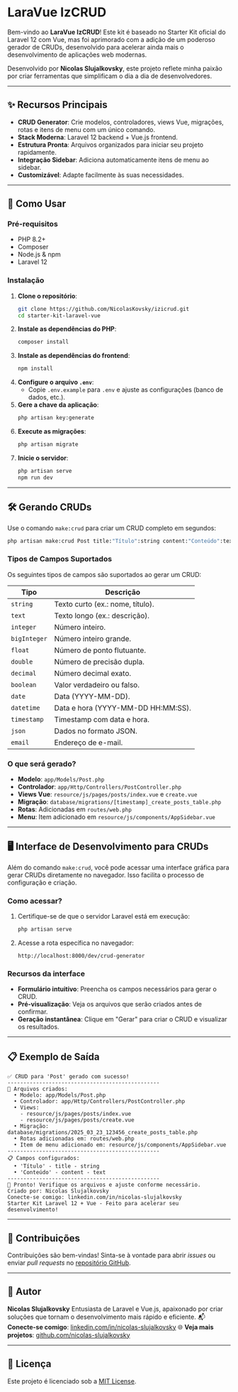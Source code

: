 # LaraVue IzCRUD

Bem-vindo ao **LaraVue IzCRUD**! Este kit é baseado no Starter Kit oficial do Laravel 12 com Vue, mas foi aprimorado com a adição de um poderoso gerador de CRUDs, desenvolvido para acelerar ainda mais o desenvolvimento de aplicações web modernas.

Desenvolvido por **Nicolas Slujalkovsky**, este projeto reflete minha paixão por criar ferramentas que simplificam o dia a dia de desenvolvedores.

---

## ✨ Recursos Principais

- **CRUD Generator**: Crie modelos, controladores, views Vue, migrações, rotas e itens de menu com um único comando.
- **Stack Moderna**: Laravel 12 backend + Vue.js frontend.
- **Estrutura Pronta**: Arquivos organizados para iniciar seu projeto rapidamente.
- **Integração Sidebar**: Adiciona automaticamente itens de menu ao sidebar.
- **Customizável**: Adapte facilmente às suas necessidades.

---

## 🚀 Como Usar

### Pré-requisitos
- PHP 8.2+
- Composer
- Node.js & npm
- Laravel 12

### Instalação
1. **Clone o repositório**:
   ```bash
   git clone https://github.com/NicolasKovsky/izicrud.git
   cd starter-kit-laravel-vue
   ```
2. **Instale as dependências do PHP**:
   ```bash
   composer install
   ```
3. **Instale as dependências do frontend**:
   ```bash
   npm install
   ```
4. **Configure o arquivo `.env`**:
   - Copie `.env.example` para `.env` e ajuste as configurações (banco de dados, etc.).
5. **Gere a chave da aplicação**:
   ```bash
   php artisan key:generate
   ```
6. **Execute as migrações**:
   ```bash
   php artisan migrate
   ```
7. **Inicie o servidor**:
   ```bash
   php artisan serve
   npm run dev
   ```

---

## 🛠️ Gerando CRUDs

Use o comando `make:crud` para criar um CRUD completo em segundos:

```bash
php artisan make:crud Post title:"Título":string content:"Conteúdo":text
```

### Tipos de Campos Suportados

Os seguintes tipos de campos são suportados ao gerar um CRUD:

| **Tipo**       | **Descrição**                          |
|-----------------|----------------------------------------|
| `string`        | Texto curto (ex.: nome, título).       |
| `text`          | Texto longo (ex.: descrição).         |
| `integer`       | Número inteiro.                      |
| `bigInteger`    | Número inteiro grande.               |
| `float`         | Número de ponto flutuante.           |
| `double`        | Número de precisão dupla.            |
| `decimal`       | Número decimal exato.                |
| `boolean`       | Valor verdadeiro ou falso.           |
| `date`          | Data (YYYY-MM-DD).                   |
| `datetime`      | Data e hora (YYYY-MM-DD HH:MM:SS).   |
| `timestamp`     | Timestamp com data e hora.           |
| `json`          | Dados no formato JSON.               |
| `email`         | Endereço de e-mail.                  |

### O que será gerado?
- **Modelo**: `app/Models/Post.php`
- **Controlador**: `app/Http/Controllers/PostController.php`
- **Views Vue**: `resource/js/pages/posts/index.vue` e `create.vue`
- **Migração**: `database/migrations/[timestamp]_create_posts_table.php`
- **Rotas**: Adicionadas em `routes/web.php`
- **Menu**: Item adicionado em `resource/js/components/AppSidebar.vue`

---

## 🖥️ Interface de Desenvolvimento para CRUDs

Além do comando `make:crud`, você pode acessar uma interface gráfica para gerar CRUDs diretamente no navegador. Isso facilita o processo de configuração e criação.

### Como acessar?
1. Certifique-se de que o servidor Laravel está em execução:
   ```bash
   php artisan serve
   ```
2. Acesse a rota específica no navegador:
   ```
   http://localhost:8000/dev/crud-generator
   ```

### Recursos da interface
- **Formulário intuitivo**: Preencha os campos necessários para gerar o CRUD.
- **Pré-visualização**: Veja os arquivos que serão criados antes de confirmar.
- **Geração instantânea**: Clique em "Gerar" para criar o CRUD e visualizar os resultados.

---

## 📋 Exemplo de Saída

```
✅ CRUD para 'Post' gerado com sucesso!
------------------------------------------------
📄 Arquivos criados:
  • Modelo: app/Models/Post.php
  • Controlador: app/Http/Controllers/PostController.php
  • Views:
    - resource/js/pages/posts/index.vue
    - resource/js/pages/posts/create.vue
  • Migração: database/migrations/2025_03_23_123456_create_posts_table.php
  • Rotas adicionadas em: routes/web.php
  • Item de menu adicionado em: resource/js/components/AppSidebar.vue
------------------------------------------------
📋 Campos configurados:
  • 'Título' - title - string
  • 'Conteúdo' - content - text
------------------------------------------------
🎉 Pronto! Verifique os arquivos e ajuste conforme necessário.
Criado por: Nicolas Slujalkovsky
Conecte-se comigo: linkedin.com/in/nicolas-slujalkovsky
Starter Kit Laravel 12 + Vue - Feito para acelerar seu desenvolvimento!
```

---

## 🤝 Contribuições

Contribuições são bem-vindas! Sinta-se à vontade para abrir *issues* ou enviar *pull requests* no [repositório GitHub](https://github.com/NicolasKovsky/izicrud).

---

## 👤 Autor

**Nicolas Slujalkovsky**
Entusiasta de Laravel e Vue.js, apaixonado por criar soluções que tornam o desenvolvimento mais rápido e eficiente.
📬 **Conecte-se comigo**: [linkedin.com/in/nicolas-slujalkovsky](https://linkedin.com/in/nicolas-slujalkovsky)
🌐 **Veja mais projetos**: [github.com/nicolas-slujalkovsky](https://github.com/nicolas-slujalkovsky)

---

## 📜 Licença

Este projeto é licenciado sob a [MIT License](LICENSE).

